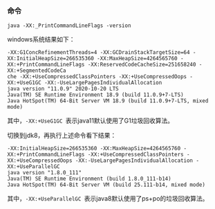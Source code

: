 ### 命令

```shell
java -XX:_PrintCommandLineFlags -version
```

windows系统结果如下：

```shell
-XX:G1ConcRefinementThreads=4 -XX:GCDrainStackTargetSize=64 -XX:InitialHeapSize=266535360 -XX:MaxHeapSize=4264565760 -XX:+PrintCommandLineFlags -XX:ReservedCodeCacheSize=251658240 -XX:+SegmentedCodeCa
che -XX:+UseCompressedClassPointers -XX:+UseCompressedOops -XX:+UseG1GC -XX:-UseLargePagesIndividualAllocation
java version "11.0.9" 2020-10-20 LTS
Java(TM) SE Runtime Environment 18.9 (build 11.0.9+7-LTS)
Java HotSpot(TM) 64-Bit Server VM 18.9 (build 11.0.9+7-LTS, mixed mode)

```

其中，`-XX:+UseG1GC `表示java11默认使用了G1垃圾回收算法。

切换到jdk8，再执行上述命令看下结果：

```shell
-XX:InitialHeapSize=266535360 -XX:MaxHeapSize=4264565760 -XX:+PrintCommandLineFlags -XX:+UseCompressedClassPointers -XX:+UseCompressedOops -XX:-UseLargePagesIndividualAllocation -XX:+UseParallelGC
java version "1.8.0_111"
Java(TM) SE Runtime Environment (build 1.8.0_111-b14)
Java HotSpot(TM) 64-Bit Server VM (build 25.111-b14, mixed mode)
```

其中，`-XX:+UseParallelGC `表示java8默认使用了ps+po的垃圾回收算法。

